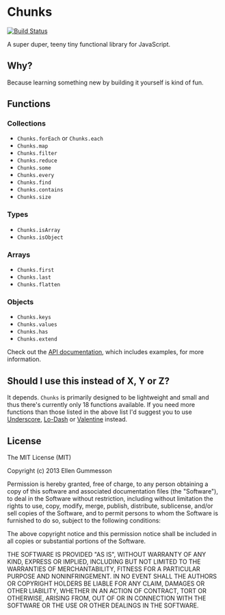 # Chunks

[![Build Status](https://travis-ci.org/gummesson/chunks.png?branch=master)](https://travis-ci.org/gummesson/chunks)

A super duper, teeny tiny functional library for JavaScript.

## Why?

Because learning something new by building it yourself is kind of fun.

## Functions

### Collections

- `Chunks.forEach` or `Chunks.each`
- `Chunks.map`
- `Chunks.filter`
- `Chunks.reduce`
- `Chunks.some`
- `Chunks.every`
- `Chunks.find`
- `Chunks.contains`
- `Chunks.size`

### Types

- `Chunks.isArray`
- `Chunks.isObject`

### Arrays

- `Chunks.first`
- `Chunks.last`
- `Chunks.flatten`

### Objects

- `Chunks.keys`
- `Chunks.values`
- `Chunks.has`
- `Chunks.extend`

Check out the [API documentation](https://github.com/gummesson/chunks/blob/master/API.md), which includes examples, for more information.

## Should I use this instead of X, Y or Z?

It depends. `Chunks` is primarily designed to be lightweight and small and thus there's currently only 18 functions available. If you need more functions than those listed in the above list I'd suggest you to use [Underscore](https://github.com/jashkenas/underscore), [Lo-Dash](https://github.com/lodash/lodash) or [Valentine](https://github.com/ded/valentine) instead.

## License

The MIT License (MIT)

Copyright (c) 2013 Ellen Gummesson

Permission is hereby granted, free of charge, to any person obtaining a copy
of this software and associated documentation files (the "Software"), to deal
in the Software without restriction, including without limitation the rights
to use, copy, modify, merge, publish, distribute, sublicense, and/or sell
copies of the Software, and to permit persons to whom the Software is
furnished to do so, subject to the following conditions:

The above copyright notice and this permission notice shall be included in
all copies or substantial portions of the Software.

THE SOFTWARE IS PROVIDED "AS IS", WITHOUT WARRANTY OF ANY KIND, EXPRESS OR
IMPLIED, INCLUDING BUT NOT LIMITED TO THE WARRANTIES OF MERCHANTABILITY,
FITNESS FOR A PARTICULAR PURPOSE AND NONINFRINGEMENT. IN NO EVENT SHALL THE
AUTHORS OR COPYRIGHT HOLDERS BE LIABLE FOR ANY CLAIM, DAMAGES OR OTHER
LIABILITY, WHETHER IN AN ACTION OF CONTRACT, TORT OR OTHERWISE, ARISING FROM,
OUT OF OR IN CONNECTION WITH THE SOFTWARE OR THE USE OR OTHER DEALINGS IN
THE SOFTWARE.

